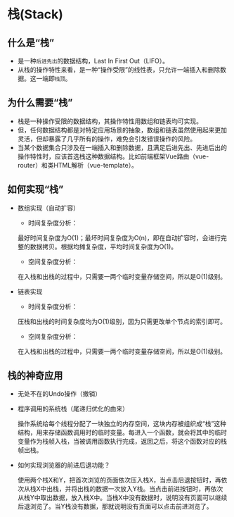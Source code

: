 # 栈(Stack)

## 什么是“栈”

- 是一种`后进先出`的数据结构，Last In First Out（LIFO）。
- 从栈的操作特性来看，是一种“操作受限”的线性表，只允许一端插入和删除数据。这一端即`栈顶`。

## 为什么需要“栈”

- 栈是一种操作受限的数据结构，其操作特性用数组和链表均可实现。
- 但，任何数据结构都是对特定应用场景的抽象，数组和链表虽然使用起来更加灵活，但却暴露了几乎所有的操作，难免会引发错误操作的风险。
- 当某个数据集合只涉及在一端插入和删除数据，且满足后进先出、先进后出的操作特性时，应该首选栈这种数据结构。比如前端框架Vue路由（vue-router）和类HTML解析（vue-template）。

## 如何实现“栈”

- 数组实现（自动扩容）

  - 时间复杂度分析：
  
  最好时间复杂度为O(1)；最坏时间复杂度为O(n)，即在自动扩容时，会进行完整的数据拷贝。根据均摊复杂度，平均时间复杂度为O(1)。

  - 空间复杂度分析：
  
  在入栈和出栈的过程中，只需要一两个临时变量存储空间，所以是O(1)级别。

- 链表实现

  - 时间复杂度分析：
  
  压栈和出栈的时间复杂度均为O(1)级别，因为只需更改单个节点的索引即可。

  - 空间复杂度分析：
  
  在入栈和出栈的过程中，只需要一两个临时变量存储空间，所以是O(1)级别。

## 栈的神奇应用

- 无处不在的Undo操作（撤销）
- 程序调用的系统栈（尾递归优化的由来）

  操作系统给每个线程分配了一块独立的内存空间，这块内存被组织成“栈”这种结构，用来存储函数调用时的临时变量。每进入一个函数，就会将其中的临时变量作为栈帧入栈，当被调用函数执行完成，返回之后，将这个函数对应的栈帧出栈。

- 如何实现浏览器的前进后退功能？

  使用两个栈X和Y，把首次浏览的页面依次压入栈X，当点击后退按钮时，再依次从栈X中出栈，并将出栈的数据一次放入Y栈。当点击前进按钮时，再依次从栈Y中取出数据，放入栈X中。当栈X中没有数据时，说明没有页面可以继续后退浏览了。当Y栈没有数据，那就说明没有页面可以点击前进浏览了。
